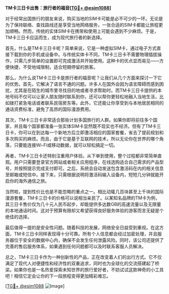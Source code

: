 **TM卡三日卡出售：旅行者的福音[[TG💪+ @esim1088](https://t.me/s/esim1088)]**

对于经常出国旅行的朋友来说，购买当地的SIM卡可能是必不可少的一环。无论是为了保持联络、查找路线还是享受当地网络服务，一张合适的SIM卡都能让旅程更加顺畅。然而，传统的实体SIM卡在携带和使用上可能会遇到不少麻烦。于是，TM卡三日卡应运而生，成为现代旅行者的新选择。

首先，什么是TM卡三日卡呢？简单来说，它是一种虚拟SIM卡，通过电子方式直接下载到你的手机或设备中。与传统实体卡不同，TM卡三日卡不需要物理插拔操作，只需几步简单的设置即可完成激活并开始使用。这种卡的优点显而易见——方便快捷，不受地域限制，适合短期停留的旅客。

那么，为什么说TM卡三日卡是旅行者的福音呢？让我们从几个方面来探讨一下它的优势。首先，它解决了语言不通的问题。许多人在国外会因为语言障碍而感到困扰，尤其是在陌生的城市里寻找目的地或者寻求帮助时。而TM卡三日卡提供的本地号码不仅可以让家人朋友随时联系到你，还可以帮你更轻松地融入当地生活，比如拨打紧急电话或者联系民宿房东等。此外，它还能让你享受到与本地居民相同的通话资费标准，避免了高昂的国际漫游费用。

其次，TM卡三日卡非常适合那些计划多国旅行的人群。如果你即将前往多个国家，并且每个国家都准备一张实体SIM卡显然既不现实也不经济。但有了TM卡三日卡，你可以在到达每一个新地方后立即激活相应的国家套餐，省去了提前规划和多次购买的麻烦。而且，由于它是基于互联网的技术，所以无论你在世界的哪个角落，只要能连接Wi-Fi或移动数据，就可以轻松搞定一切。

再者，TM卡三日卡还特别注重用户体验。从下单到使用，整个过程都非常简单直观。用户只需要登录官方网站或者相关应用程序，在线选购适合自己需求的产品型号，并按照提示完成支付即可。之后，系统会自动发送包含激活码在内的相关信息至邮箱或短信中。接下来，只需根据说明将激活码输入设备内，短短几分钟就能开启你的海外通信之旅。

当然啦，提到性价比也是不能忽略的重点之一。相比动辄几百块甚至上千块的国际漫游套餐，TM卡三日卡的价格可以说相当亲民了。以某知名品牌的TM卡为例，其三日卡售价仅为几十元人民币起步，却能提供多达数GB的高速流量以及无限量的本地通话时间。这对于预算有限却又希望获得良好服务体验的游客而言无疑是个绝佳的选择。

最后值得一提的是安全性问题。随着科技的发展，网络安全日益受到重视。在这方面，TM卡三日卡同样表现得十分可靠。所有个人信息都会经过加密处理，并且服务器位于安全的数据中心内，确保不会发生任何泄露风险。同时，该公司还提供了完善的售后服务体系，如果遇到任何问题都可以及时联系客服人员解决。

总之，TM卡三日卡作为一种创新性的产品，正在改变着人们的出行方式。它不仅满足了现代人对便捷性和经济性的双重追求，同时也为全球化的交流搭建起了桥梁。如果你也是一名热爱探索未知世界的旅行爱好者，不妨试试这款神奇的小工具吧！相信它定会让你的下一段旅程变得更加精彩难忘。

[[TG💪+ @esim1088](https://t.me/s/esim1088) ![Image](https://i.postimg.cc/4NQfJmqS/Snipaste-2025-05-13-00-14-12.png)]